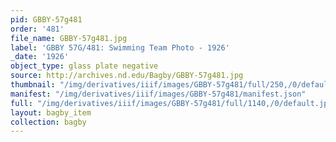 ```yaml
---
pid: GBBY-57g481
order: '481'
file_name: GBBY-57g481.jpg
label: 'GBBY 57G/481: Swimming Team Photo - 1926'
_date: '1926'
object_type: glass plate negative
source: http://archives.nd.edu/Bagby/GBBY-57g481.jpg
thumbnail: "/img/derivatives/iiif/images/GBBY-57g481/full/250,/0/default.jpg"
manifest: "/img/derivatives/iiif/images/GBBY-57g481/manifest.json"
full: "/img/derivatives/iiif/images/GBBY-57g481/full/1140,/0/default.jpg"
layout: bagby_item
collection: bagby
---
```

